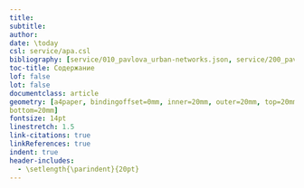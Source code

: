 ```yaml
---
title: 
subtitle: 
author: 
date: \today
csl: service/apa.csl
bibliography: [service/010_pavlova_urban-networks.json, service/200_pavlova_Methodology.json]
toc-title: Содержание
lof: false 
lot: false 
documentclass: article
geometry: [a4paper, bindingoffset=0mm, inner=20mm, outer=20mm, top=20mm, 
bottom=20mm]
fontsize: 14pt  
linestretch: 1.5  
link-citations: true
linkReferences: true
indent: true
header-includes:
  - \setlength{\parindent}{20pt}
---
```

